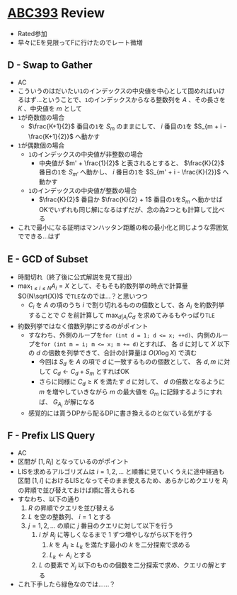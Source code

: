 # [ABC393](https://atcoder.jp/contests/abc393) Review
- Rated参加
- 早々にEを見限ってFに行けたのでレート微増

## D - Swap to Gather
- AC
- こういうのはだいたい`1`のインデックスの中央値を中心として固めればいけるはず…ということで、`1`のインデックスからなる整数列を $A$ 、その長さを $K$ 、中央値を $m$ として
- `1`が奇数個の場合
    - $\frac{K+1}{2}$ 番目の`1`を $S_m$ のままにして、 $i$ 番目の`1`を $S_{m + i - \frac{K+1}{2}}$ へ動かす
- `1`が偶数個の場合
    - `1`のインデックスの中央値が非整数の場合
        - 中央値が $m' + \frac{1}{2}$ と表されるとすると、 $\frac{K}{2}$ 番目の`1`を $S_{m'}$ へ動かし、 $i$ 番目の`1`を $S_{m' + i - \frac{K}{2}}$ へ動かす
    - `1`のインデックスの中央値が整数の場合
        - $\frac{K}{2}$ 番目か $\frac{K}{2} + 1$ 番目の`1`を$S_m$ へ動かせばOKでいずれも同じ解になるはずだが、念の為2つとも計算して比べる
- これで最小になる証明はマンハッタン距離の和の最小化と同じような雰囲気でできる…はず

## E - GCD of Subset
- 時間切れ（終了後に公式解説を見て提出）
- $\max_{1 \leq i \leq N} A_i = X$ として、そもそも約数列挙の時点で計算量 $O(N\sqrt{X})$ で`TLE`なのでは…？と思いつつ
  - $C_i$ を $A$ の項のうち $i$ で割り切れるものの個数として、各 $A_i$ を約数列挙することで $C$ を前計算して $\max_{d|A_i} C_d$ を求めてみるもやっぱり`TLE`
- 約数列挙ではなく倍数列挙にするのがポイント
  - すなわち、外側のループを`for (int d = 1; d <= x; ++d)`、内側のループを`for (int m = i; m <= x; m += d)`とすれば、 各 $d$ に対して $X$ 以下の $d$ の倍数を列挙できて、合計の計算量は $O(X\log X)$ で済む
    - 今回は $S_d$ を $A$ の項で $d$ に一致するものの個数として、 各 $d,m$ に対して $C_d \gets C_d + S_m$ とすればOK
    - さらに同様に $C_d \geq K$ を満たす $d$ に対して、 $d$ の倍数となるように $m$ を増やしていきながら $m$ の最大値を $G_m$ に記録するようにすれば、 $G_{A_i}$ が解になる
  - 感覚的には貰うDPから配るDPに書き換えるのと似ている気がする

## F - Prefix LIS Query
- AC
- 区間が $[1, R_i]$ となっているのがポイント
- LISを求めるアルゴリズムは $i = 1, 2, \dots$ と順番に見ていくうえに途中経過も区間 $[1, i]$ におけるLISとなってそのまま使えるため、あらかじめクエリを $R_i$ の昇順で並び替えておけば順に答えられる
- すなわち、以下の通り
    1. $R$ の昇順でクエリを並び替える
    1. $L$ を空の整数列、 $i = 1$ とする
    1. $j = 1, 2, \dots$ の順に $j$ 番目のクエリに対して以下を行う
        1. $i$ が $R_j$ に等しくなるまで $1$ ずつ増やしながら以下を行う
            1. $k$ を $A_i \geq L_k$ を満たす最小の $k$ を二分探索で求める
            1. $L_k \gets A_i$ とする
        1. $L$ の要素で $X_j$ 以下のものの個数を二分探索で求め、クエリの解とする
- これ下手したら緑色なのでは……？
